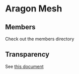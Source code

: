 # Aragon Mesh

## Members

Check out the members directory

## Transparency

See [this document](./Transparency.md)

